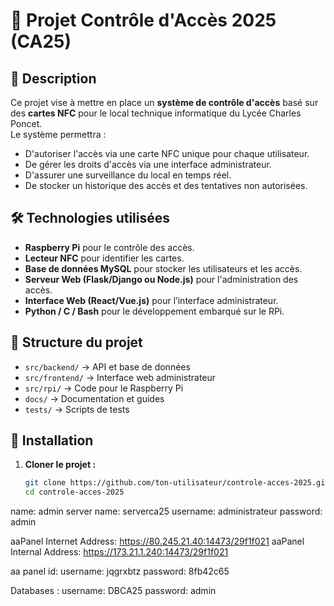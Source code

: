 # 🚀 Projet Contrôle d'Accès 2025 (CA25)

## 📌 Description
Ce projet vise à mettre en place un **système de contrôle d'accès** basé sur des **cartes NFC** pour le local technique informatique du Lycée Charles Poncet.  
Le système permettra :
- D'autoriser l'accès via une carte NFC unique pour chaque utilisateur.
- De gérer les droits d'accès via une interface administrateur.
- D'assurer une surveillance du local en temps réel.
- De stocker un historique des accès et des tentatives non autorisées.

## 🛠️ Technologies utilisées
- **Raspberry Pi** pour le contrôle des accès.
- **Lecteur NFC** pour identifier les cartes.
- **Base de données MySQL** pour stocker les utilisateurs et les accès.
- **Serveur Web (Flask/Django ou Node.js)** pour l'administration des accès.
- **Interface Web (React/Vue.js)** pour l’interface administrateur.
- **Python / C / Bash** pour le développement embarqué sur le RPi.

## 📂 Structure du projet
- `src/backend/` → API et base de données
- `src/frontend/` → Interface web administrateur
- `src/rpi/` → Code pour le Raspberry Pi
- `docs/` → Documentation et guides
- `tests/` → Scripts de tests

## 📝 Installation
1. **Cloner le projet :**
   ```bash
   git clone https://github.com/ton-utilisateur/controle-acces-2025.git
   cd controle-acces-2025


name: admin
server name: serverca25
username: administrateur
password: admin


aaPanel Internet Address: https://80.245.21.40:14473/29f1f021
aaPanel Internal Address: https://173.21.1.240:14473/29f1f021


aa panel id:
username: jqgrxbtz
password: 8fb42c65

Databases :
username: DBCA25
password: admin
